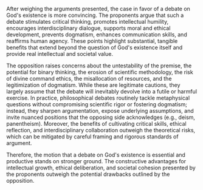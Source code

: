After weighing the arguments presented, the case in favor of a debate on God's existence is more convincing. The proponents argue that such a debate stimulates critical thinking, promotes intellectual humility, encourages interdisciplinary dialogue, supports moral and ethical development, prevents dogmatism, enhances communication skills, and reaffirms human agency. These points highlight substantial, tangible benefits that extend beyond the question of God's existence itself and provide real intellectual and societal value.  

The opposition raises concerns about the untestability of the premise, the potential for binary thinking, the erosion of scientific methodology, the risk of divine command ethics, the misallocation of resources, and the legitimization of dogmatism. While these are legitimate cautions, they largely assume that the debate will inevitably devolve into a futile or harmful exercise. In practice, philosophical debates routinely tackle metaphysical questions without compromising scientific rigor or fostering dogmatism; instead, they sharpen argumentation, expose underlying assumptions, and invite nuanced positions that the opposing side acknowledges (e.g., deism, panentheism). Moreover, the benefits of cultivating critical skills, ethical reflection, and interdisciplinary collaboration outweigh the theoretical risks, which can be mitigated by careful framing and rigorous standards of argument.

Therefore, the motion that a debate on God's existence is essential and productive stands on stronger ground. The constructive advantages for intellectual growth, ethical deliberation, and societal cohesion presented by the proponents outweigh the potential drawbacks outlined by the opposition.